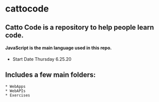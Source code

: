 # cattocode

## Catto Code is a repository to help people learn code. 
#### JavaScript is the main language used in this repo. 
* Start Date Thursday 6.25.20 


## Includes a few main folders:
    * WebApps
    * WebAPIs
    * Exercises


